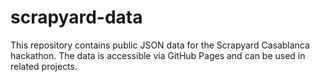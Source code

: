 # scrapyard-data

This repository contains public JSON data for the Scrapyard Casablanca hackathon. The data is accessible via GitHub Pages and can be used in related projects.